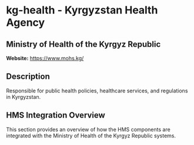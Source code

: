 # kg-health - Kyrgyzstan Health Agency

## Ministry of Health of the Kyrgyz Republic

**Website:** https://www.mohs.kg/

## Description

Responsible for public health policies, healthcare services, and regulations in Kyrgyzstan.

## HMS Integration Overview

This section provides an overview of how the HMS components are integrated with the Ministry of Health of the Kyrgyz Republic systems.
